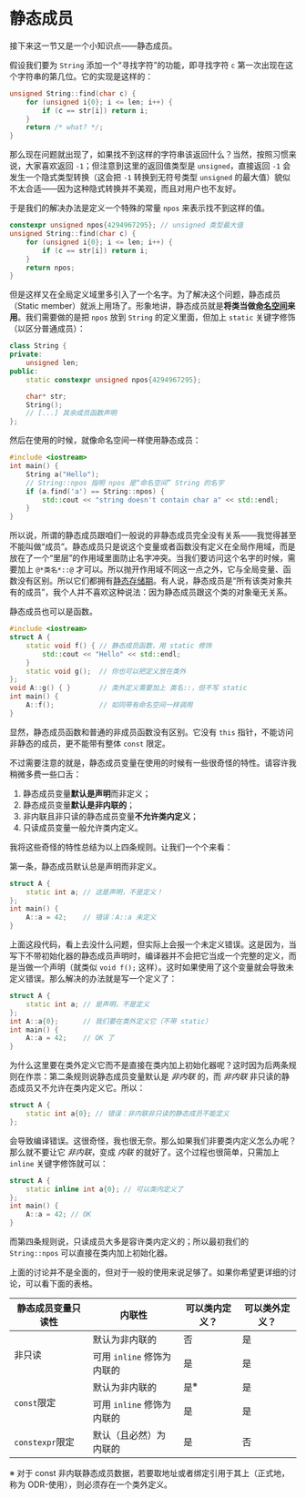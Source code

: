 # 静态成员

接下来这一节又是一个小知识点——静态成员。

假设我们要为 `String` 添加一个“寻找字符”的功能，即寻找字符 `c` 第一次出现在这个字符串的第几位。它的实现是这样的：
```cpp
unsigned String::find(char c) {
    for (unsigned i{0}; i <= len; i++) {
        if (c == str[i]) return i;
    }
    return /* what? */;
}
```
那么现在问题就出现了，如果找不到这样的字符串该返回什么？当然，按照习惯来说，大家喜欢返回 `-1`；但注意到这里的返回值类型是 `unsigned`，直接返回 `-1` 会发生一个隐式类型转换（这会把 `-1` 转换到无符号类型 `unsigned` 的最大值）貌似不太合适——因为这种隐式转换并不美观，而且对用户也不友好。

于是我们的解决办法是定义一个特殊的常量 `npos` 来表示找不到这样的值。

```cpp
constexpr unsigned npos{4294967295}; // unsigned 类型最大值
unsigned String::find(char c) {
    for (unsigned i{0}; i <= len; i++) {
        if (c == str[i]) return i;
    }
    return npos;
}
```

但是这样又在全局定义域里多引入了一个名字。为了解决这个问题，静态成员（Static member）就派上用场了。形象地讲，静态成员就是**将类当做[命名空间](ch03/review_cpp.md#命名空间)来用**。我们需要做的是把 `npos` 放到 `String` 的定义里面，但加上 `static` 关键字修饰（以区分普通成员）：
```cpp
class String {
private:
    unsigned len;
public:
    static constexpr unsigned npos{4294967295};

    char* str;
    String();
    // [...] 其余成员函数声明
};
```
然后在使用的时候，就像命名空间一样使用静态成员：
```cpp
#include <iostream>
int main() {
    String a("Hello");
    // String::npos 指明 npos 是“命名空间” String 的名字
    if (a.find('a') == String::npos) {
        std::cout << "string doesn't contain char a" << std::endl;
    }
}
```
所以说，所谓的静态成员跟咱们一般说的非静态成员完全没有关系——我觉得甚至不能叫做“成员”。静态成员只是说这个变量或者函数没有定义在全局作用域，而是放在了一个“里层”的作用域里面防止名字冲突。当我们要访问这个名字的时候，需要加上 `@*类名*::@` 才可以。所以抛开作用域不同这一点之外，它与全局变量、函数没有区别。所以它们都拥有[静态存储期](ch04/list/storage_duration.md#静态存储期)。有人说，静态成员是“所有该类对象共有的成员”，我个人并不喜欢这种说法：因为静态成员跟这个类的对象毫无关系。

静态成员也可以是函数。
```CPP
#include <iostream>
struct A {
    static void f() { // 静态成员函数，用 static 修饰
        std::cout << "Hello" << std::endl;
    }
    static void g();  // 你也可以把定义放在类外
};
void A::g() { }       // 类外定义需要加上 类名::，但不写 static
int main() {
    A::f();           // 如同带有命名空间一样调用
}
```

显然，静态成员函数和普通的非成员函数没有区别。它没有 `this` 指针，不能访问非静态的成员，更不能带有整体 `const` 限定。

不过需要注意的就是，静态成员变量在使用的时候有一些很奇怪的特性。请容许我稍微多费一些口舌：
1. 静态成员变量**默认是声明**而非定义；
2. 静态成员变量**默认是非内联的**；
3. 非内联且非只读的静态成员变量**不允许类内定义**；
4. 只读成员变量一般允许类内定义。

我将这些奇怪的特性总结为以上四条规则。让我们一个个来看：

第一条，静态成员默认总是声明而非定义。
```CPP
struct A {
    static int a; // 这是声明，不是定义！
};
int main() { 
    A::a = 42;    // 错误：A::a 未定义
}
```
上面这段代码，看上去没什么问题，但实际上会报一个未定义错误。这是因为，当写下不带初始化器的静态成员声明时，编译器并不会把它当成一个完整的定义，而是当做一个声明（就类似 `void f();` 这样）。这时如果使用了这个变量就会导致未定义错误。那么解决的办法就是写一个定义了：
```CPP
struct A {
    static int a; // 是声明，不是定义
};
int A::a{0};      // 我们要在类外定义它（不带 static）
int main() { 
    A::a = 42;    // OK 了
}
```

为什么这里要在类外定义它而不是直接在类内加上初始化器呢？这时因为后两条规则在作祟：第二条规则说静态成员变量默认是 *非内联* 的，而 *非内联* 非只读的静态成员又不允许在类内定义它。所以：
```cpp
struct A {
    static int a{0}; // 错误：非内联非只读的静态成员不能定义
};
```
会导致编译错误。这很奇怪，我也很无奈。那么如果我们非要类内定义怎么办呢？那么就不要让它 *非内联*，变成 *内联* 的就好了。这个过程也很简单，只需加上 `inline` 关键字修饰就可以：
```CPP
struct A {
    static inline int a{0}; // 可以类内定义了
};
int main() { 
    A::a = 42; // OK
}
```

而第四条规则说，只读成员大多是容许类内定义的；所以最初我们的 `String::npos` 可以直接在类内加上初始化器。

上面的讨论并不是全面的，但对于一般的使用来说足够了。如果你希望更详细的讨论，可以看下面的表格。

<div class="table-wrapper">
<table>
<thead>
    <tr>
        <th>静态成员变量只读性</th>
        <th>内联性</th>
        <th>可以类内定义？</th>
        <th>可以类外定义？</th>
    </tr>
</thead>
<tbody>
    <tr>
        <td rowspan="2">非只读</td>
        <td>默认为非内联的</td>
        <td>否</td><td>是</td>
    </tr>
    <tr>
        <td>可用 <code>inline</code> 修饰为内联的</td>
        <td>是</td><td>是</td>
    </tr>
    <tr>
        <td rowspan="2"><code>const</code>限定</td>
        <td>默认为非内联的</td>
        <td>是<sup>※</sup></td><td>是</td>
    </tr>
    <tr>
        <td>可用 <code>inline</code> 修饰为内联的</td>
        <td>是</td><td>是</td>
    </tr>
    <tr>
        <td><code>constexpr</code>限定</td>
        <td>默认（且必然）为内联的</td>
        <td>是</td><td>否</td>
    </tr>
</tbody>
</table>
</div>
<p class="small">※ 对于 const 非内联静态成员数据，若要取地址或者绑定引用于其上（正式地，称为 ODR-使用），则必须存在一个类外定义。</p>